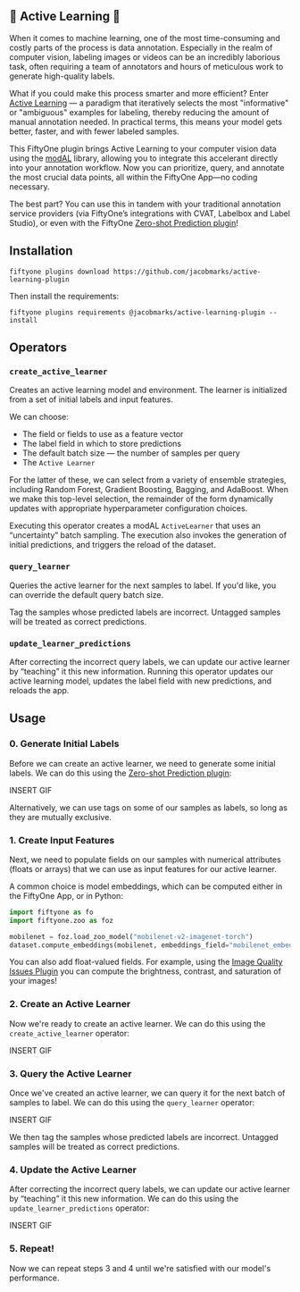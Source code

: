 ## 🏃 Active Learning 🏃

When it comes to machine learning, one of the most time-consuming and costly parts of the process is data annotation. Especially in the realm of computer vision, labeling images or videos can be an incredibly laborious task, often requiring a team of annotators and hours of meticulous work to generate high-quality labels.

What if you could make this process smarter and more efficient? Enter [Active Learning](https://en.wikipedia.org/wiki/Active_learning_machine_learning) — a paradigm that iteratively selects the most "informative" or "ambiguous" examples for labeling, thereby reducing the amount of manual annotation needed. In practical terms, this means your model gets better, faster, and with fewer labeled samples.

This FiftyOne plugin brings Active Learning to your computer vision data using the
[modAL](https://modal-python.readthedocs.io/en/latest/) library, allowing you to integrate this accelerant directly into your annotation workflow. Now you can prioritize, query, and annotate the most crucial data points, all within the FiftyOne App—no coding necessary.

The best part? You can use this in tandem with your traditional annotation service providers (via FiftyOne’s integrations with CVAT, Labelbox and Label Studio), or even with the FiftyOne [Zero-shot Prediction plugin](https://github.com/jacobmarks/zero-shot-prediction-plugin)!

## Installation

```shell
fiftyone plugins download https://github.com/jacobmarks/active-learning-plugin
```

Then install the requirements:

```shell
fiftyone plugins requirements @jacobmarks/active-learning-plugin --install
```

## Operators

### `create_active_learner`

Creates an active learning model and environment. The learner is initialized from a set of initial labels and input features.

We can choose:

- The field or fields to use as a feature vector
- The label field in which to store predictions
- The default batch size — the number of samples per query
- The `Active Learner`

For the latter of these, we can select from a variety of ensemble strategies, including Random Forest, Gradient Boosting, Bagging, and AdaBoost. When we make this top-level selection, the remainder of the form dynamically updates with appropriate hyperparameter configuration choices.

Executing this operator creates a modAL `ActiveLearner` that uses an “uncertainty” batch sampling. The execution also invokes the generation of initial predictions, and triggers the reload of the dataset.

### `query_learner`

Queries the active learner for the next samples to label. If you'd like, you can override the default query batch size.

Tag the samples whose predicted labels are incorrect. Untagged samples will be treated as correct predictions.

### `update_learner_predictions`

After correcting the incorrect query labels, we can update our active learner by “teaching” it this new information. Running this operator updates our active learning model, updates the label field with new predictions, and reloads the app.

## Usage

### 0. Generate Initial Labels

Before we can create an active learner, we need to generate some initial labels. We can do this using the [Zero-shot Prediction plugin](https://github.com/jacobmarks/zero-shot-prediction-plugin):

INSERT GIF

Alternatively, we can use tags on some of our samples as labels, so long as they are mutually exclusive.

### 1. Create Input Features

Next, we need to populate fields on our samples with numerical attributes (floats or arrays) that we can use as input features for our active learner.

A common choice is model embeddings, which can be computed either in the FiftyOne App, or in Python:

```python
import fiftyone as fo
import fiftyone.zoo as foz

mobilenet = foz.load_zoo_model("mobilenet-v2-imagenet-torch")
dataset.compute_embeddings(mobilenet, embeddings_field="mobilenet_embeddings")
```

You can also add float-valued fields. For example, using the [Image Quality Issues Plugin](https://github.com/jacobmarks/image-quality-issues) you can compute the brightness, contrast, and saturation of your images!

### 2. Create an Active Learner

Now we're ready to create an active learner. We can do this using the `create_active_learner` operator:

INSERT GIF

### 3. Query the Active Learner

Once we've created an active learner, we can query it for the next batch of samples to label. We can do this using the `query_learner` operator:

INSERT GIF

We then tag the samples whose predicted labels are incorrect. Untagged samples will be treated as correct predictions.

### 4. Update the Active Learner

After correcting the incorrect query labels, we can update our active learner by “teaching” it this new information. We can do this using the `update_learner_predictions` operator:

INSERT GIF

### 5. Repeat!

Now we can repeat steps 3 and 4 until we're satisfied with our model's performance.

